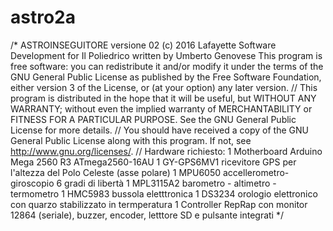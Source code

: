 # astro2a

/*
   ASTROINSEGUITORE versione 02
   (c) 2016 Lafayette Software Development for Il Poliedrico
   written by Umberto Genovese
   This program is free software: you can redistribute it and/or modify
   it under the terms of the GNU General Public License as published by
   the Free Software Foundation, either version 3 of the License, or
   (at your option) any later version.
  //
   This program is distributed in the hope that it will be useful,
   but WITHOUT ANY WARRANTY; without even the implied warranty of
   MERCHANTABILITY or FITNESS FOR A PARTICULAR PURPOSE.  See the
   GNU General Public License for more details.
  //
   You should have received a copy of the GNU General Public License
   along with this program.  If not, see <http://www.gnu.org/licenses/>.
  //
  Hardware richiesto:
  1 Motherboard Arduino Mega 2560 R3 ATmega2560-16AU
  1 GY-GPS6MV1 ricevitore GPS per l'altezza del Polo Celeste (asse polare)
  1 MPU6050 accellerometro-giroscopio 6 gradi di libertà
  1 MPL3115A2 barometro - altimetro - termometro
  1 HMC5983 bussola eletttronica
  1 DS3234 orologio elettronico con quarzo stabilizzato in termperatura
  1 Controller RepRap con monitor 12864 (seriale), buzzer, encoder, letttore SD e pulsante integrati
*/
